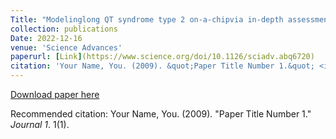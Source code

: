 ```yaml
---
Title: "Modelinglong QT syndrome type 2 on-a-chipvia in-depth assessment of isogenic gene-edited 3D cardiac tissues"
collection: publications
Date: 2022-12-16
venue: 'Science Advances'
paperurl: [Link](https://www.science.org/doi/10.1126/sciadv.abq6720)
citation: 'Your Name, You. (2009). &quot;Paper Title Number 1.&quot; <i>Journal 1</i>. 1(1).'
---
```


[Download paper here](https://www.science.org/doi/epdf/10.1126/sciadv.abq6720)

Recommended citation: Your Name, You. (2009). "Paper Title Number 1." <i>Journal 1</i>. 1(1).
